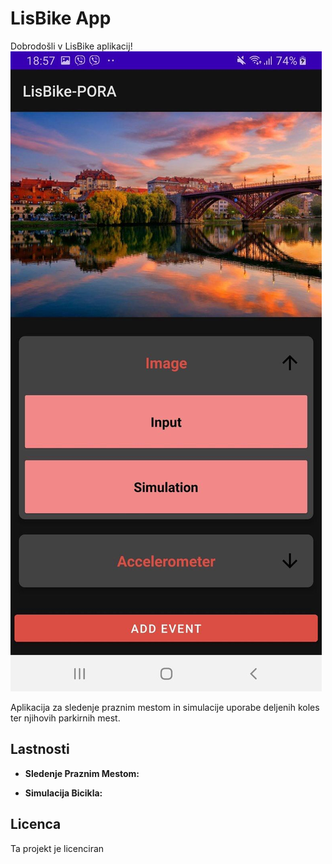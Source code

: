 # LisBike App

Dobrodošli v LisBike aplikacij!
![Slika](https://github.com/LisBike/Platformno_odvisen_razvoj_aplikacij/blob/master/7bbda81b-f068-4114-85ae-c7bdd73f30c6.jpg)

Aplikacija za sledenje praznim mestom in simulacije uporabe deljenih koles ter njihovih parkirnih mest.

## Lastnosti

- **Sledenje Praznim Mestom:**

- **Simulacija Bicikla:**
  

## Licenca

Ta projekt je licenciran
